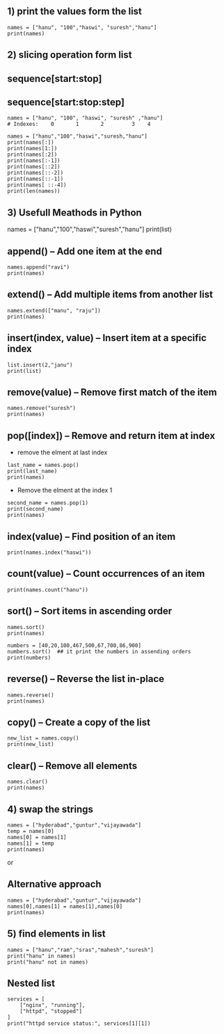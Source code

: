 ## 1) print the values form the list
```
names = ["hanu", "100","haswi", "suresh","hanu"]
print(names)
```
## 2) slicing operation form list
## sequence[start:stop]
## sequence[start:stop:step]
```
names = ["hanu", "100", "haswi", "suresh" ,"hanu"]
# Indexes:    0       1       2         3    4

```

```
names = ["hanu","100","haswi","suresh,"hanu"]
print(names[:])
print(names[1:])
print(names[:2])
print(names[:-1])
print(names[::2])
print(names[::-2])
print(names[::-1])
print(names[ ::-4])
print(len(names))
```
## 3) Usefull Meathods in Python
names = ["hanu","100","haswi","suresh","hanu"]
print(list)
## append() – Add one item at the end
```
names.append("ravi")
print(names)
```
## extend() – Add multiple items from another list
```
names.extend(["manu", "raju"])
print(names)
```
## insert(index, value) – Insert item at a specific index
```
list.insert(2,"janu")
print(list)
```
## remove(value) – Remove first match of the item
```
names.remove("suresh")
print(names)
```
## pop([index]) – Remove and return item at index
 - remove the elment at last index
```
last_name = names.pop() 
print(last_name)         
print(names)  
``` 
 - Remove the elment at the index 1      
```
second_name = names.pop(1)
print(second_name)      
print(names)        
```
## index(value) – Find position of an item
```
print(names.index("haswi"))
```
## count(value) – Count occurrences of an item
```
print(names.count("hanu"))
```
## sort() – Sort items in ascending order
```
names.sort()
print(names)
```
```
numbers = [40,20,100,467,500,67,700,86,900]
numbers.sort()  ## it print the numbers in assending orders
print(numbers)
```
## reverse() – Reverse the list in-place
```
names.reverse()
print(names)
```
## copy() – Create a copy of the list
```
new_list = names.copy()
print(new_list)
```
## clear() – Remove all elements
```
names.clear()
print(names)
```

## 4) swap the strings
```
names = ["hyderabad","guntur","vijayawada"]
temp = names[0]
names[0] = names[1]
names[1] = temp
print(names)
```
or
## Alternative approach
```
names = ["hyderabad","guntur","vijayawada"]
names[0],names[1] = names[1],names[0]
print(names)
```
## 5) find elements in list
```
names = ["hanu","ram","sras","mahesh","suresh"]
print("hanu" in names)
print("hanu" not in names)
```
## Nested list 
```
services = [
    ["nginx", "running"],
    ["httpd", "stopped"]
]
print("httpd service status:", services[1][1])
```